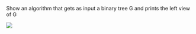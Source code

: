 Show an algorithm that gets as input a binary tree G
and prints the left view of G

![](https://i.imgur.com/lRH3WJH.gif)

